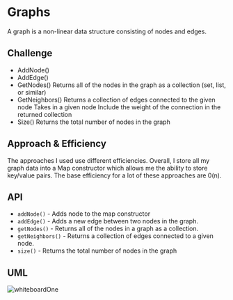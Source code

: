 # Graphs
A graph is a non-linear data structure consisting of nodes and edges.

## Challenge
* AddNode()
* AddEdge()
* GetNodes()
Returns all of the nodes in the graph as a collection (set, list, or similar)
* GetNeighbors()
Returns a collection of edges connected to the given node
Takes in a given node
Include the weight of the connection in the returned collection
* Size()
Returns the total number of nodes in the graph

## Approach & Efficiency
The approaches I used use different efficiencies. Overall, I store all my graph data into a Map constructor which allows me the ability to store key/value pairs. The base efficiency for a lot of these approaches are 0(n).

## API
* `addNode()` - Adds node to the map constructor
* `addEdge()` - Adds a new edge between two nodes in the graph. 
* `getNodes()` - Returns all of the nodes in a graph as a collection.
* `getNeighbors()` - Returns a collection of edges connected to a given node.
* `size()` - Returns the total number of nodes in the graph

## UML
![whiteboardOne](assets/whiteboardOne.jpg)